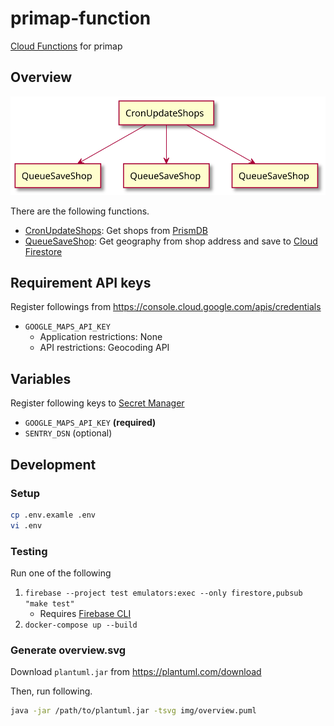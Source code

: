 # primap-function
[Cloud Functions](https://cloud.google.com/functions) for primap

## Overview
![overview](img/overview.svg)

There are the following functions.

* [CronUpdateShops](handler_cron_update_shops.go): Get shops from [PrismDB](https://prismdb.takanakahiko.me/)
* [QueueSaveShop](handler_queue_save_shop.go): Get geography from shop address and save to [Cloud Firestore](https://firebase.google.com/docs/firestore)

## Requirement API keys
Register followings from https://console.cloud.google.com/apis/credentials

* `GOOGLE_MAPS_API_KEY`
  * Application restrictions: None
  * API restrictions: Geocoding API
  
## Variables
Register following keys to [Secret Manager](https://cloud.google.com/secret-manager)

* `GOOGLE_MAPS_API_KEY` **(required)**
* `SENTRY_DSN` (optional)

## Development
### Setup
```bash
cp .env.examle .env
vi .env
```

### Testing
Run one of the following

1. `firebase --project test emulators:exec --only firestore,pubsub "make test"`
    * Requires [Firebase CLI](https://firebase.google.com/docs/cli)
2. `docker-compose up --build`

### Generate overview.svg
Download `plantuml.jar` from https://plantuml.com/download

Then, run following.

```bash
java -jar /path/to/plantuml.jar -tsvg img/overview.puml
```
